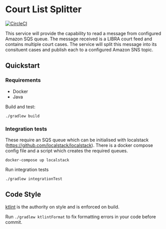 # Court List Splitter

[![CircleCI](https://circleci.com/gh/ministryofjustice/court-list-splitter.svg?style=svg)](https://circleci.com/gh/ministryofjustice/court-list-splitter)

This service will provide the capability to read a message from configured Amazon SQS queue. The message received is a LIBRA court feed and contains multiple court cases. The service will split this message into its consituent cases and publish each to a configured Amazon SNS topic.

## Quickstart

### Requirements

- Docker
- Java

Build and test:

```
./gradlew build
```

### Integration tests

These require an SQS queue which can be initialised with localstack (https://github.com/localstack/localstack). There is a docker compose config file and a script which creates the required queues.

```
docker-compose up localstack
```

Run integration tests
```
./gradlew integrationTest
```

## Code Style

[ktlint](https://github.com/pinterest/ktlint) is the authority on style and is enforced on build.

Run `./gradlew ktlintFormat` to fix formatting errors in your code before commit.
